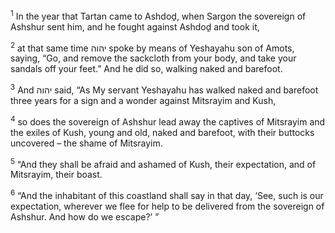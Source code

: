 <sup>1</sup> In the year that Tartan came to Ashdoḏ, when Sargon the sovereign of Ashshur sent him, and he fought against Ashdoḏ and took it,

<sup>2</sup> at that same time יהוה spoke by means of Yeshayahu son of Amots, saying, “Go, and remove the sackcloth from your body, and take your sandals off your feet.” And he did so, walking naked and barefoot.

<sup>3</sup> And יהוה said, “As My servant Yeshayahu has walked naked and barefoot three years for a sign and a wonder against Mitsrayim and Kush,

<sup>4</sup> so does the sovereign of Ashshur lead away the captives of Mitsrayim and the exiles of Kush, young and old, naked and barefoot, with their buttocks uncovered – the shame of Mitsrayim.

<sup>5</sup> “And they shall be afraid and ashamed of Kush, their expectation, and of Mitsrayim, their boast.

<sup>6</sup> “And the inhabitant of this coastland shall say in that day, ‘See, such is our expectation, wherever we flee for help to be delivered from the sovereign of Ashshur. And how do we escape?’ ”

